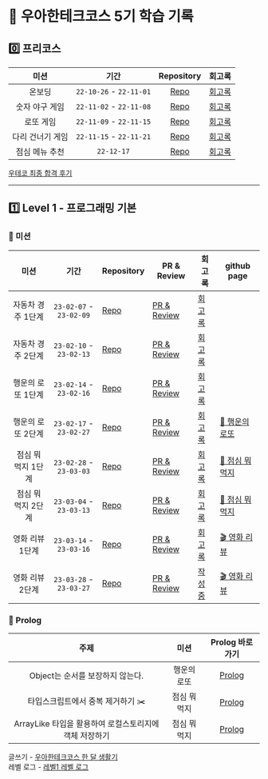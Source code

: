 # 🚀 우아한테크코스 5기 학습 기록

## 0️⃣ 프리코스

|       미션       |          기간           |                               Repository                                | 회고록                                                                    |
| :--------------: | :---------------------: | :---------------------------------------------------------------------: | ------------------------------------------------------------------------- |
|      온보딩      | `22-10-26` - `22-11-01` | [Repo](https://github.com/nlom0218/javascript-onboarding/tree/nlom0218) | [회고록](https://noah-dev.gitbook.io/til/diary/woowaprecourse/precourse1) |
|  숫자 야구 게임  | `22-11-02` - `22-11-08` |  [Repo](https://github.com/nlom0218/javascript-baseball/tree/nlom0218)  | [회고록](https://noah-dev.gitbook.io/til/diary/woowaprecourse/precourse2) |
|    로또 게임     | `22-11-09` - `22-11-15` |   [Repo](https://github.com/nlom0218/javascript-lotto/tree/nlom0218)    | [회고록](https://noah-dev.gitbook.io/til/diary/woowaprecourse/precourse3) |
| 다리 건너기 게임 | `22-11-15` - `22-11-21` |   [Repo](https://github.com/nlom0218/javascript-bridge/tree/nlom0218)   | [회고록](https://noah-dev.gitbook.io/til/diary/woowaprecourse/precourse4) |
|  점심 메뉴 추천  |       `22-12-17`        |           [Repo](https://github.com/nlom0218/javascript-menu)           | [회고록](https://noah-dev.gitbook.io/til/diary/woowaprecourse/finaltest)  |

[우테코 최종 합격 후기](https://noah-dev.gitbook.io/til/diary/woowaprecourse/pass)

---

## 1️⃣ Level 1 - 프로그래밍 기본

### 🎯 미션

|        미션        |          기간           | Repository                                                                      | PR & Review                                                                   | 회고록                                                                                      | github page                                                         |
| :----------------: | :---------------------: | ------------------------------------------------------------------------------- | ----------------------------------------------------------------------------- | ------------------------------------------------------------------------------------------- | ------------------------------------------------------------------- |
| 자동차 경주 1단계  | `23-02-07` - `23-02-09` | [Repo](https://github.com/nlom0218/javascript-racingcar-1/tree/main)            | [PR & Review](https://github.com/woowacourse/javascript-racingcar/pull/178)   | [회고록](https://noah-dev.gitbook.io/til/diary/woowacourse/level1/level1-racingcar-step1)   |                                                                     |
| 자동차 경주 2단계  | `23-02-10` - `23-02-13` | [Repo](https://github.com/nlom0218/javascript-racingcar-1/tree/nlom0218-step2)  | [PR & Review](https://github.com/woowacourse/javascript-racingcar/pull/242)   | [회고록](https://noah-dev.gitbook.io/til/diary/woowacourse/level1/level1-racingcar-step2)   |                                                                     |
| 행운의 로또 1단계  | `23-02-14` - `23-02-16` | [Repo](https://github.com/nlom0218/javascript-lotto-1/tree/nlom0218-step1)      | [PR & Review](https://github.com/woowacourse/javascript-lotto/pull/196)       | [회고록](https://noah-dev.gitbook.io/til/diary/woowacourse/level1/level1-lotto-step1)       |                                                                     |
| 행운의 로또 2단계  | `23-02-17` - `23-02-27` | [Repo](https://github.com/nlom0218/javascript-lotto-1/tree/nlom0218-step2)      | [PR & Review](https://github.com/woowacourse/javascript-lotto/pull/230)       | [회고록](https://noah-dev.gitbook.io/til/diary/woowacourse/level1/level1-lotto-step2)       | [🎱 행운의 로또](https://nlom0218.github.io/javascript-lotto-1/)    |
| 점심 뭐 먹지 1단계 | `23-02-28` - `23-03-03` | [Repo](https://github.com/nlom0218/javascript-lunch/tree/nlom0218-step1)        | [PR & Review](https://github.com/woowacourse/javascript-lunch/pull/38)        | [회고록](https://noah-dev.gitbook.io/til/diary/woowacourse/level1/level1-lunch-step1)       | [🍚 점심 뭐 먹지](https://nlom0218.github.io/javascript-lunch/)     |
| 점심 뭐 먹지 2단계 | `23-03-04` - `23-03-13` | [Repo](https://github.com/nlom0218/javascript-lunch/tree/nlom0218-step2)        | [PR & Review](https://github.com/woowacourse/javascript-lunch/pull/63)        | [회고록](https://noah-dev.gitbook.io/til/diary/woowacourse/level1/level1-lunch-step2)       | [🍚 점심 뭐 먹지](https://nlom0218.github.io/javascript-lunch/)     |
|  영화 리뷰 1단계   | `23-03-14` - `23-03-16` | [Repo](https://github.com/nlom0218/javascript-movie-review/tree/nlom0218-step1) | [PR & Review](https://github.com/woowacourse/javascript-movie-review/pull/28) | [회고록](https://noah-dev.gitbook.io/til/diary/woowacourse/level1/level1-moviereview-step1) | [🎬 영화 리뷰](https://nlom0218.github.io/javascript-movie-review/) |
|  영화 리뷰 2단계   | `23-03-28` - `23-03-27` | [Repo](https://github.com/nlom0218/javascript-movie-review/tree/step2)          | [PR & Review](https://github.com/woowacourse/javascript-movie-review/pull/57) | [작성중]()                                                                                  | [🎬 영화 리뷰](https://nlom0218.github.io/javascript-movie-review/) |

### 📝 Prolog

|                          주제                          |     미션     |                     Prolog 바로가기                      |
| :----------------------------------------------------: | :----------: | :------------------------------------------------------: |
|            Object는 순서를 보장하지 않는다.            | 행운의 로또  | [Prolog](https://prolog.techcourse.co.kr/studylogs/2677) |
|           타입스크립트에서 중복 제거하기 ✂️            | 점심 뭐 먹지 | [Prolog](https://prolog.techcourse.co.kr/studylogs/2784) |
| ArrayLike 타입을 활용하여 로컬스토리지에 객체 저장하기 | 점심 뭐 먹지 | [Prolog](https://prolog.techcourse.co.kr/studylogs/3042) |

글쓰기 - [우아한테크코스 한 달 생활기](https://github.com/nlom0218/woowa-writing-5/tree/nlom0218-level1)  
레벨 로그 - [레벨1 레벨 로그](https://docs.google.com/document/d/1Dab6-jZBoEL_NhwsbqnfG69BxRVtkodpIGdxPJlx2hQ/edit?usp=sharing)
